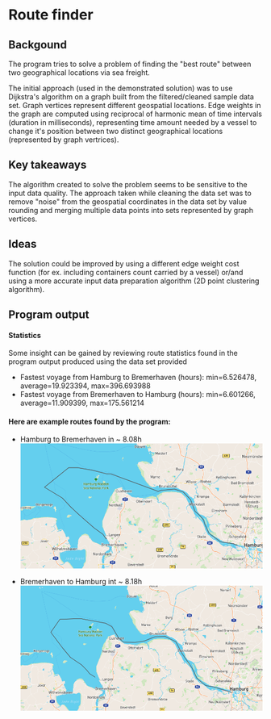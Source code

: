 # Route finder

## Backgound

The program tries to solve a problem of finding the "best route" between two geographical locations
via sea freight.

The initial approach (used in the demonstrated solution) was to use Dijkstra's algorithm on a graph built from the filtered/cleaned sample data set.
Graph vertices represent different geospatial locations.
Edge weights in the graph are computed using reciprocal of harmonic mean of time intervals (duration in milliseconds),
representing time amount needed by a vessel to change it's position between two distinct geographical locations (represented by graph vertrices).

## Key takeaways

The algorithm created to solve the problem seems to be sensitive to the input data quality.
The approach taken while cleaning the data set was to remove "noise" from the geospatial coordinates
in the data set by value rounding and merging multiple data points into sets represented by graph vertices.

## Ideas

The solution could be improved by using a different edge weight cost function (for ex. including containers count carried by a vessel)
or/and using a more accurate input data preparation algorithm (2D point clustering algorithm). 

##  Program output

#### Statistics
Some insight can be gained by reviewing route statistics found in the program output
produced using the data set provided

+ Fastest voyage from Hamburg to Bremerhaven (hours): min=6.526478, average=19.923394, max=396.693988
+ Fastest voyage from Bremerhaven to Hamburg (hours): min=6.601266, average=11.909399, max=175.561214

#### Here are example routes found by the program:

+ Hamburg to Bremerhaven in ~ 8.08h
![Hamburg to Bremerhaven](https://raw.githubusercontent.com/dart1277/r-finder/main/program_output/Hamburg_to_Bremerhaven_8.23h.png "Hamburg to Bremerhaven")

+ Bremerhaven to Hamburg int ~ 8.18h
![Bremerhaven to Hamburg](https://raw.githubusercontent.com/dart1277/r-finder/main/program_output/Bremerhaven_to_Hamburg_11.48h.png "Bremerhaven to Hamburg")
